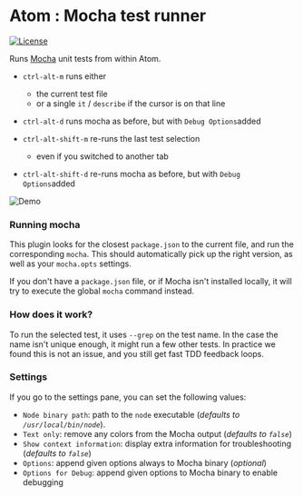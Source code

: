 # Atom : Mocha test runner

[![License](http://img.shields.io/badge/license-MIT-yellow.svg?style=flat)](https://github.com/TabDigital/atom-mocha-test-runner/blob/master/LICENSE.md)

Runs [Mocha](https://github.com/visionmedia/mocha) unit tests from within Atom.

- `ctrl-alt-m` runs either
  - the current test file
  - or a single `it` / `describe` if the cursor is on that line

- `ctrl-alt-d` runs mocha as before, but with `Debug Options`added

- `ctrl-alt-shift-m` re-runs the last test selection 
  - even if you switched to another tab

- `ctrl-alt-shift-d` re-runs mocha as before, but with `Debug Options`added

![Demo](https://raw.github.com/TabDigital/atom-mocha-test-runner/master/demo.gif)

### Running mocha

This plugin looks for the closest `package.json` to the current file,
and run the corresponding `mocha`. This should automatically pick up the right version,
as well as your `mocha.opts` settings.

If you don't have a `package.json` file, or if Mocha isn't installed locally,
it will try to execute the global `mocha` command instead.

### How does it work?

To run the selected test, it uses `--grep` on the test name.
In the case the name isn't unique enough, it might run a few other tests.
In practice we found this is not an issue, and you still get fast TDD feedback loops.

### Settings

If you go to the settings pane, you can set the following values:

- `Node binary path`: path to the `node` executable (*defaults to `/usr/local/bin/node`*).
- `Text only`: remove any colors from the Mocha output (*defaults to `false`*)
- `Show context information`: display extra information for troubleshooting (*defaults to `false`*)
- `Options`: append given options always to Mocha binary  (*optional*)
- `Options for Debug`: append given options to Mocha binary to enable debugging
